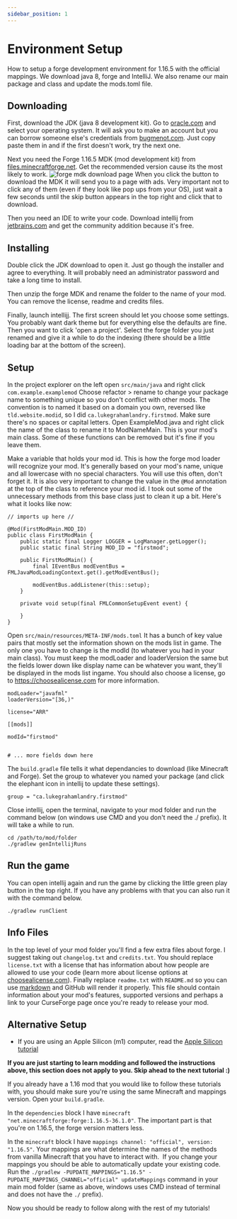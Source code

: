 ```yaml
---
sidebar_position: 1
---
```


# Environment Setup

How to setup a forge development environment for 1.16.5 with the official mappings. We download java 8, forge and IntelliJ. We also rename our main package and class and update the mods.toml file.

## Downloading

First, download the JDK (java 8 development kit). Go to [oracle.com](https://www.oracle.com/java/technologies/javase/javase-jdk8-downloads.html) and select your operating system. It will ask you to make an account but you can borrow someone else's credentials from [bugmenot.com](http://bugmenot.com/view/oracle.com). Just copy paste them in and if the first doesn't work, try the next one.

Next you need the Forge 1.16.5 MDK (mod development kit) from [files.minecraftforge.net](https://files.minecraftforge.net/net/minecraftforge/forge/index_1.16.5.html). Get the recommended version cause its the most likely to work.
![forge mdk download page](/img/download-forge.png)
When you click the button to download the MDK it will send you to a page with ads. Very important not to click any of them (even if they look like pop ups from your OS), just wait a few seconds until the skip button appears in the top right and click that to download.

Then you need an IDE to write your code. Download intellij from [jetbrains.com](https://www.jetbrains.com/idea/download) and get the community addition because it's free.

## Installing

Double click the JDK download to open it. Just go though the installer and agree to everything. It will probably need an administrator password and take a long time to install.

Then unzip the forge MDK and rename the folder to the name of your mod. You can remove the license, readme and credits files.

Finally, launch intellijj. The first screen should let you choose some settings. You probably want dark theme but for everything else the defaults are fine. Then you want to click 'open a project'. Select the forge folder you just renamed and give it a while to do the indexing (there should be a little loading bar at the bottom of the screen).

## Setup

In the project explorer on the left open `src/main/java` and right click `com.example.examplemod` Choose refactor > rename to change your package name to something unique so you don't conflict with other mods. The convention is to named it based on a domain you own, reversed like `tld.website.modid`, so I did `ca.lukegrahamlandry.firstmod`. Make sure there's no spaces or capital letters. Open ExampleMod.java and right click the name of the class to rename it to ModNameMain. This is your mod's main class. Some of these functions can be removed but it's fine if you leave them.

Make a variable that holds your mod id. This is how the forge mod loader will recognize your mod. It's generally based on your mod's name, unique and all lowercase with no special characters. You will use this often, don't forget it. It is also very important to change the value in the `@Mod` annotation at the top of the class to reference your mod id. I took out some of the unnecessary methods from this base class just to clean it up a bit. Here's what it looks like now:

    // imports up here // 
    
    @Mod(FirstModMain.MOD_ID)
    public class FirstModMain {
        public static final Logger LOGGER = LogManager.getLogger();
        public static final String MOD_ID = "firstmod";
    
        public FirstModMain() {
            final IEventBus modEventBus = FMLJavaModLoadingContext.get().getModEventBus();
    
            modEventBus.addListener(this::setup);
        }
    
        private void setup(final FMLCommonSetupEvent event) {
            
        }
    }
    

Open `src/main/resources/META-INF/mods.toml` It has a bunch of key value pairs that mostly set the information shown on the mods list in game. The only one you have to change is the modId (to whatever you had in your main class). You must keep the modLoader and loaderVersion the same but the fields lower down like display name can be whatever you want, they'll be displayed in the mods list ingame. You should also choose a license, go to https://choosealicense.com for more information. 

    modLoader="javafml"
    loaderVersion="[36,)"
    
    license="ARR"
    
    [[mods]]
    
    modId="firstmod"
    
    
    # ... more fields down here

The `build.gradle` file tells it what dependancies to download (like Minecraft and Forge). Set the group to whatever you named your package (and click the elephant icon in intellij to update these settings).

    group = "ca.lukegrahamlandry.firstmod"
    

Close intellij, open the terminal, navigate to your mod folder and run the command below (on windows use CMD and you don't need the ./ prefix). It will take a while to run.

    cd /path/to/mod/folder
    ./gradlew genIntellijRuns
    

## Run the game

You can open intellij again and run the game by clicking the little green play button in the top right. If you have any problems with that you can also run it with the command below.

    ./gradlew runClient

## Info Files

In the top level of your mod folder you'll find a few extra files about forge. I suggest taking out `changelog.txt` and `credits.txt`. You should replace `license.txt` with a license that has information about how people are allowed to use your code (learn more about license options at [choosealicense.com](https://choosealicense.com/)). Finally replace `readme.txt` with `README.md` so you can use [markdown](https://github.com/adam-p/markdown-here/wiki/Markdown-Cheatsheet) and GitHub will render it properly. This file should contain information about your mod's features, supported versions and perhaps a link to your CurseForge page once you're ready to release your mod. 

## Alternative Setup

- If you are using an Apple Silicon (m1) computer, read the [Apple Silicon tutorial](m1)

**If you are just starting to learn modding and followed the instructions above, this section does not apply to you. Skip ahead to the next tutorial :)**

If you already have a 1.16 mod that you would like to follow these tutorials with, you should make sure you're using the same Minecraft and mappings version. Open your `build.gradle`. 

In the `dependencies` block I have `minecraft "net.minecraftforge:forge:1.16.5-36.1.0"`. The important part is that you're on 1.16.5, the forge version matters less. 

In the `minecraft` block I have `mappings channel: "official", version: "1.16.5"`. Your mappings are what determine the names of the methods from vanilla Minecraft that you have to interact with.  If you change your mappings you should be able to automatically update your existing code. Run the `./gradlew -PUPDATE_MAPPINGS="1.16.5" -PUPDATE_MAPPINGS_CHANNEL="official" updateMappings` command in your main mod folder (same as above, windows uses CMD instead of terminal and does not have the `./` prefix). 

Now you should be ready to follow along with the rest of my tutorials!
